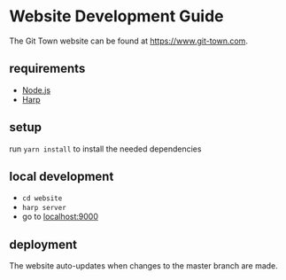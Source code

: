 # Website Development Guide

The Git Town website can be found at <https://www.git-town.com>.

## requirements

- [Node.js](https://nodejs.org)
- [Harp](http://harpjs.com)

## setup

run `yarn install` to install the needed dependencies

## local development

- `cd website`
- `harp server`
- go to [localhost:9000](http://localhost:9000)

## deployment

The website auto-updates when changes to the master branch are made.
